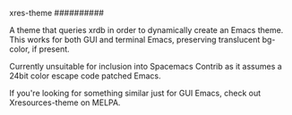 xres-theme
##########

A theme that queries xrdb in order to dynamically create an Emacs theme.
This works for both GUI and terminal Emacs, preserving translucent bg-color,
if present.

Currently unsuitable for inclusion into Spacemacs Contrib as it assumes a
24bit color escape code patched Emacs.

If you're looking for something similar just for GUI Emacs, check out
Xresources-theme on MELPA.
